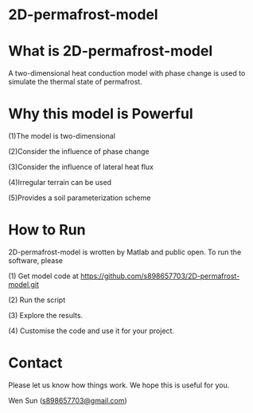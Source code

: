 # 2D-permafrost-model

# What is 2D-permafrost-model

A two-dimensional heat conduction model with phase change is used to simulate the thermal state of permafrost. 

# Why this model is Powerful 
(1)The model is two-dimensional

(2)Consider the influence of phase change

(3)Consider the influence of lateral heat flux

(4)Irregular terrain can be used

(5)Provides a soil parameterization scheme

# How to Run
2D-permafrost-model is wrotten by Matlab and public open. To run the software, please

(1) Get model code at https://github.com/s898657703/2D-permafrost-model.git

(2) Run the script

(3) Explore the results. 

(4) Customise the code and use it for your project.



# Contact
Please let us know how things work. We hope this is useful for you.

Wen Sun (s898657703@gmail.com)
